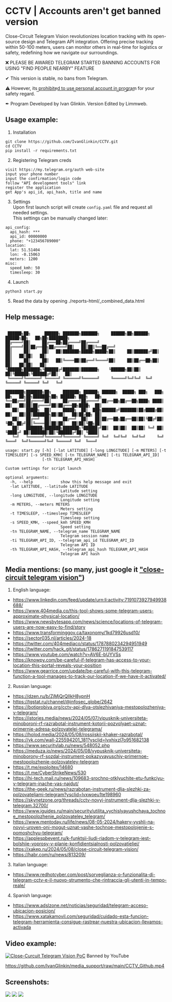 # CCTV | Accounts aren't get banned version 
 
Close-Circuit Telegram Vision revolutionizes location tracking with its open-source design and Telegram API integration. Offering precise tracking within 50-100 meters, users can monitor others in real-time for logistics or safety, redefining how we navigate our surroundings.

❌ PLEASE BE AWARED TELEGRAM STARTED BANNING ACCOUNTS FOR USING "FIND PEOPLE NEARBY" FEATURE

✔ This version is stable, no bans from Telegram. 

⚠ However, its p͟r͟o͟h͟i͟b͟i͟t͟e͟d͟ ͟t͟o͟ ͟u͟s͟e͟ ͟p͟e͟r͟s͟o͟n͟a͟l͟ ͟a͟c͟c͟o͟u͟n͟t͟ ͟i͟n͟ ͟p͟r͟o͟g͟r͟a͟m͟ for your safety regard.

✒ Program Developed by Ivan Glinkin. Version Edited by Limmweb.

Usage example:
--------------
1. Installation 
```
git clone https://github.com/IvanGlinkin/CCTV.git
cd CCTV
pip install -r requirements.txt
```

2. Registering Telegram creds
```
visit https://my.telegram.org/auth web-site
input your phone number
input the confirmation/login code
follow "API development tools" link
register the application
get App's api_id, api_hash, title and name
```

3. Settings<br>
Upon first launch script will create `config.yaml` file and request all needed settings.<br>
This settings can be manually changed later:
```
api_config:
  api_hash: ***
  api_id: 00000000
  phone: "+123456789000"
location:
  lat: 51.51404
  lon: -0.15063
  meters: 1200
misc:
  speed_kmh: 50
  timesleep: 30
```

4. Launch
```
python3 start.py
```

5. Read the data by opening ./reports-html/_combined_data.html

Help message:
-------------
```

 ██████╗██╗      ██████╗ ███████╗███████╗     ██████╗██╗██████╗  ██████╗██╗   ██╗██╗████████╗                      
██╔════╝██║     ██╔═══██╗██╔════╝██╔════╝    ██╔════╝██║██╔══██╗██╔════╝██║   ██║██║╚══██╔══╝                      
██║     ██║     ██║   ██║███████╗█████╗█████╗██║     ██║██████╔╝██║     ██║   ██║██║   ██║                         
██║     ██║     ██║   ██║╚════██║██╔══╝╚════╝██║     ██║██╔══██╗██║     ██║   ██║██║   ██║                         
╚██████╗███████╗╚██████╔╝███████║███████╗    ╚██████╗██║██║  ██║╚██████╗╚██████╔╝██║   ██║                         
 ╚═════╝╚══════╝ ╚═════╝ ╚══════╝╚══════╝     ╚═════╝╚═╝╚═╝  ╚═╝ ╚═════╝ ╚═════╝ ╚═╝   ╚═╝                         
                                                                                                                   
████████╗███████╗██╗     ███████╗ ██████╗ ██████╗  █████╗ ███╗   ███╗    ██╗   ██╗██╗███████╗██╗ ██████╗ ███╗   ██╗
╚══██╔══╝██╔════╝██║     ██╔════╝██╔════╝ ██╔══██╗██╔══██╗████╗ ████║    ██║   ██║██║██╔════╝██║██╔═══██╗████╗  ██║
   ██║   █████╗  ██║     █████╗  ██║  ███╗██████╔╝███████║██╔████╔██║    ██║   ██║██║███████╗██║██║   ██║██╔██╗ ██║
   ██║   ██╔══╝  ██║     ██╔══╝  ██║   ██║██╔══██╗██╔══██║██║╚██╔╝██║    ╚██╗ ██╔╝██║╚════██║██║██║   ██║██║╚██╗██║
   ██║   ███████╗███████╗███████╗╚██████╔╝██║  ██║██║  ██║██║ ╚═╝ ██║     ╚████╔╝ ██║███████║██║╚██████╔╝██║ ╚████║
   ╚═╝   ╚══════╝╚══════╝╚══════╝ ╚═════╝ ╚═╝  ╚═╝╚═╝  ╚═╝╚═╝     ╚═╝      ╚═══╝  ╚═╝╚══════╝╚═╝ ╚═════╝ ╚═╝  ╚═══╝

usage: start.py [-h] [-lat LATITUDE] [-long LONGITUDE] [-m METERS] [-t TIMESLEEP] [-s SPEED_KMH] [-tn TELEGRAM_NAME] [-ti TELEGRAM_API_ID]
                [-th TELEGRAM_API_HASH]

Custom settings for script launch

optional arguments:
  -h, --help            show this help message and exit
  -lat LATITUDE, --latitude LATITUDE
                        Latitude setting
  -long LONGITUDE, --longitude LONGITUDE
                        Longitude setting
  -m METERS, --meters METERS
                        Meters setting
  -t TIMESLEEP, --timesleep TIMESLEEP
                        Timesleep setting
  -s SPEED_KMH, --speed_kmh SPEED_KMH
                        Speed setting
  -tn TELEGRAM_NAME, --telegram_name TELEGRAM_NAME
                        Telegram session name
  -ti TELEGRAM_API_ID, --telegram_api_id TELEGRAM_API_ID
                        Telegram API ID
  -th TELEGRAM_API_HASH, --telegram_api_hash TELEGRAM_API_HASH
                        Telegram API hash
```

Media mentions: (so many, just google it ["close-circuit telegram vision"](https://www.google.com/search?q=%22close-circuit+telegram+vision%22))
---------------
1. English language:
  * https://www.linkedin.com/feed/update/urn:li:activity:7191073927949938688/
  * https://www.404media.co/this-tool-shows-some-telegram-users-approximate-physical-location/
  * https://www.newsbytesapp.com/news/science/locations-of-telegram-users-are-now-easy-to-find/story
  * https://www.transforminggov.ca/taxonomy/1kd79926usd10/
  * https://sector035.nl/articles/2024-18
  * https://twitter.com/404mediaco/status/1787880234294951949
  * https://twitter.com/hack_git/status/1786271191847539117
  * https://www.youtube.com/watch?v=AV6E-bUYVSs
  * https://knowpy.com/be-careful-if-telegram-has-access-to-your-location-this-portal-reveals-your-position
  * https://www.gearrice.com/update/be-careful-with-this-telegram-function-a-tool-manages-to-track-our-location-if-we-have-it-activated/
2. Russian language:
  * https://dzen.ru/b/ZjMjQrQIlkH8ypnH
  * https://tgstat.ru/channel/@infosec_globe/2642
  * https://botiprobiva.org/cctv-api-dlya-otslezhivaniya-mestopolozheniya-v-telegram/
  * https://istories.media/news/2024/05/07/vipusknik-universiteta-minoboroni-rf-razrabotal-instrument-kotorii-pozvolyaet-uznat-primernie-adresa-polzovatelei-telegrama/
  * https://holod.media/2024/05/08/rossiiskii-khaker-razrabotal/
  * https://vk.com/wall-225594201_181?ysclid=lvxhixzl7o951682138
  * https://www.securitylab.ru/news/548052.php
  * https://meduza.io/news/2024/05/08/vypusknik-universiteta-minoborony-rf-sozdal-instrument-pokazyvayuschiy-primernoe-mestopolozhenie-polzovateley-telegram
  * https://t.me/exploitex/14680
  * https://t.me/CyberStrikeNews/530
  * https://hi-tech.mail.ru/news/109683-srochno-otklyuchite-etu-funkciyu-v-telegram-inache-vas-najdut/
  * https://the-geek.ru/news/razrabotan-instrument-dlja-slezhki-za-polzovateljami-telegram?ysclid=lvxwoeu1te198960
  * https://skynetzone.org/threads/cctv-novyj-instrument-dlja-slezhki-v-telegram.32700/
  * https://www.iguides.ru/main/security/utilita_vychislyayushchaya_tochnoe_mestopolozhenie_polzovateley_telegram/
  * https://www.mentoday.ru/life/news/08-05-2024/hakery-vyshli-na-novyi-uroven-oni-mogut-uznat-vashe-tochnoe-mestopolojenie-s-pomoshchyu-telegram/
  * https://applespbevent.ru/k-funktsii-liudi-riadom-v-telegram-iest-bolshiie-voprosy-v-planie-konfidientsialnosti-polzovatieliei/
  * https://xakep.ru/2024/05/08/close-circuit-telegram-vision/
  * https://habr.com/ru/news/813209/
3. Italian language:
  * https://www.redhotcyber.com/post/sorveglianza-o-funzionalita-di-telegram-cctv-e-il-nuovo-strumento-che-rintraccia-gli-utenti-in-tempo-reale/
4. Spanish language:
  * https://www.adslzone.net/noticias/seguridad/telegram-acceso-ubicacion-posicion/
  * https://www.xatakamovil.com/seguridad/cuidado-esta-funcion-telegram-herramienta-consigue-rastrear-nuestra-ubicacion-llevamos-activada

Video example:
--------------
[![Close-Curcuit Telegram Vision PoC](https://raw.githubusercontent.com/IvanGlinkin/media_support/main/CCTV_youtube.png)](https://www.youtube.com/watch?v=y9jEiZS5pAc "Close-Curcuit Telegram Vision PoC")
Banned by YouTube

https://github.com/IvanGlinkin/media_support/raw/main/CCTV_Github.mp4

Screenshots:
------------
![](https://raw.githubusercontent.com/IvanGlinkin/media_support/main/CCTV1.png)
![](https://raw.githubusercontent.com/IvanGlinkin/media_support/main/CCTV2.png)
![](https://raw.githubusercontent.com/IvanGlinkin/media_support/main/CCTV4.png)
